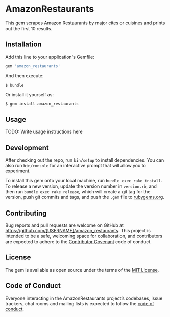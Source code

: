 # AmazonRestaurants

This gem scrapes Amazon Restaurants by major cites or cuisines and prints out the first 10 results.

## Installation

Add this line to your application's Gemfile:

```ruby
gem 'amazon_restaurants'
```

And then execute:

    $ bundle

Or install it yourself as:

    $ gem install amazon_restaurants

## Usage

TODO: Write usage instructions here

## Development

After checking out the repo, run `bin/setup` to install dependencies. You can also run `bin/console` for an interactive prompt that will allow you to experiment.

To install this gem onto your local machine, run `bundle exec rake install`. To release a new version, update the version number in `version.rb`, and then run `bundle exec rake release`, which will create a git tag for the version, push git commits and tags, and push the `.gem` file to [rubygems.org](https://rubygems.org).

## Contributing

Bug reports and pull requests are welcome on GitHub at https://github.com/[USERNAME]/amazon_restaurants. This project is intended to be a safe, welcoming space for collaboration, and contributors are expected to adhere to the [Contributor Covenant](http://contributor-covenant.org) code of conduct.

## License

The gem is available as open source under the terms of the [MIT License](https://opensource.org/licenses/MIT).

## Code of Conduct

Everyone interacting in the AmazonRestaurants project’s codebases, issue trackers, chat rooms and mailing lists is expected to follow the [code of conduct](https://github.com/[USERNAME]/amazon_restaurants/blob/master/CODE_OF_CONDUCT.md).
